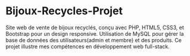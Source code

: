 # Bijoux-Recycles-Projet
Site web de vente de bijoux recyclés, conçu avec PHP, HTML5, CSS3, et Bootstrap pour un design responsive. Utilisation de MySQL pour gérer la base de données des utilisateurs(admin et membre) et des produits. Ce projet illustre mes compétences en développement web full-stack.
